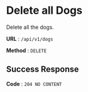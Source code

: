 # Delete all Dogs

Delete all the dogs.

**URL** : `/api/v1/dogs`

**Method** : `DELETE`

## Success Response

**Code** : `204 NO CONTENT`